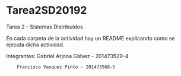 # Tarea2SD20192

Tarea 2 - Sistemas Distribuidos

En cada carpeta de la actividad hay un README explicando como se ejecuta dicha actividad.

Integrantes: 	Gabriel Arjona Gàlvez - 201473529-4

		Francisco Vasquez Pinto - 201473568-5

